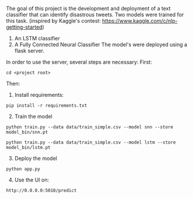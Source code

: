 The goal of this project is the development and deployment of a text classifier that can identify disastrous tweets. Two models were trained for this task.
(inspired by Kaggle's contest: https://www.kaggle.com/c/nlp-getting-started)
1. An LSTM classifier
2. A Fully Connected Neural Classifier
The model's were deployed using a flask server.

In order to use the server, several steps are necessary:
First:
```
cd <project root>
```
Then:
1. Install requirements:
```
pip install -r requirements.txt
```

2. Train the model
```
python train.py --data data/train_simple.csv --model snn --store model_bin/snn.pt

python train.py --data data/train_simple.csv --model lstm --store model_bin/lstm.pt
```

3. Deploy the model
```
python app.py
```
4. Use the UI on:
```
http://0.0.0.0:5010/predict
```
